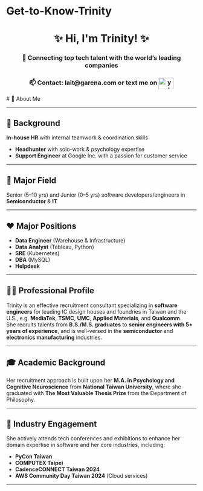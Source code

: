 # Get-to-Know-Trinity
<h1 align="center">✨ Hi, I'm Trinity! ✨</h1>
<h3 align="center">🚀 Connecting top tech talent with the world’s leading companies</h3>
<h3 align="center">📫 Contact: lait@garena.com or text me on <a href="www.linkedin.com/in/yinlilai" target="blank"><img align="center" src="https://raw.githubusercontent.com/rahuldkjain/github-profile-readme-generator/master/src/images/icons/Social/linked-in-alt.svg" alt="yuchuanhung" height="30" width="40" /></a></h3>
# 🌟 About Me

---

## 🚀 **Background**
**In-house HR** with internal teamwork & coordination skills  
+ **Headhunter** with solo-work & psychology expertise  
+ **Support Engineer** at Google Inc. with a passion for customer service

---

## 🎯 **Major Field**
Senior (5–10 yrs) and Junior (0–5 yrs) software developers/engineers in **Semiconductor** & **IT**

---

## ❤️ **Major Positions**
- **Data Engineer** (Warehouse & Infrastructure)  
- **Data Analyst** (Tableau, Python)  
- **SRE** (Kubernetes)  
- **DBA** (MySQL)  
- **Helpdesk**

---

## 👩‍💼 **Professional Profile**
Trinity is an effective recruitment consultant specializing in **software engineers** for leading IC design houses and foundries in Taiwan and the U.S., e.g. **MediaTek**, **TSMC**, **UMC**, **Applied Materials**, and **Qualcomm**.  
She recruits talents from **B.S./M.S. graduates** to **senior engineers with 5+ years of experience**, and is well-versed in the **semiconductor** and **electronics manufacturing** industries.

---

## 🎓 **Academic Background**
Her recruitment approach is built upon her **M.A. in Psychology and Cognitive Neuroscience** from **National Taiwan University**, where she graduated with **The Most Valuable Thesis Prize** from the Department of Philosophy.

---

## 📅 **Industry Engagement**
She actively attends tech conferences and exhibitions to enhance her domain expertise in software and her core industries, including:
- **PyCon Taiwan**
- **COMPUTEX Taipei**
- **CadenceCONNECT Taiwan 2024**
- **AWS Community Day Taiwan 2024** (Cloud services)

---
